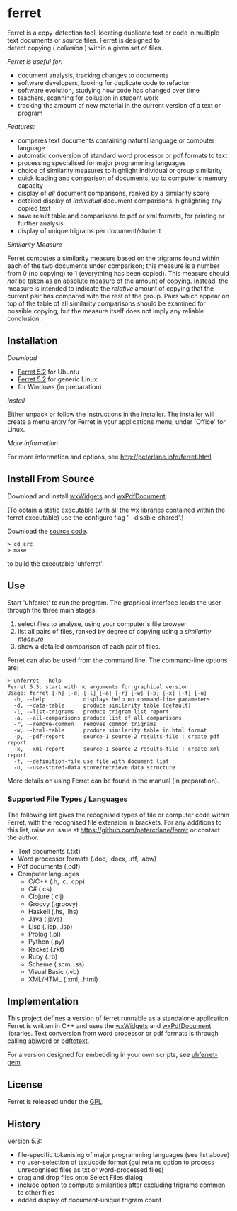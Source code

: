 # ferret #

Ferret is a copy-detection tool, locating duplicate text or code in 
multiple text documents or source files.  Ferret is designed to  
detect copying ( _collusion_ ) within a given set of files.

*Ferret is useful for:*

- document analysis, tracking changes to documents
- software developers, looking for duplicate code to refactor
- software evolution, studying how code has changed over time
- teachers, scanning for collusion in student work
- tracking the amount of new material in the current version of a text or program 

*Features:*

- compares text documents containing natural language or computer language
- automatic conversion of standard word processor or pdf formats to text
- processing specialised for major programming languages
- choice of similarity measures to highlight individual or group similarity
- quick loading and comparison of documents, up to computer's memory capacity
- display of _all_ document comparisons, ranked by a similarity score
- detailed display of _individual_ document comparisons, highlighting any copied text
- save result table and comparisons to pdf or xml formats, for printing or further analysis.
- display of unique trigrams per document/student

*Similarity Measure*

Ferret computes a similarity measure based on the trigrams found within each of
the two documents under comparison; this measure is a number from 0 (no
copying) to 1 (everything has been copied). This measure should _not_ be taken
as an absolute measure of the amount of copying. Instead, the measure is
intended to indicate the _relative_ amount of copying that the current pair has
compared with the rest of the group. Pairs which appear on top of the table of 
all similarity comparisons should be examined for possible copying, but the 
measure itself does not imply any reliable conclusion.

## Installation ##

*Download*

- [Ferret 5.2](http://peterlane.info/downloads/uhferret_5.2_i386.deb) for Ubuntu
- [Ferret 5.2](http://peterlane.info/downloads/ferret-5.2-linux.tgz) for generic Linux
- for Windows (in preparation)

*Install*

Either unpack or follow the instructions in the installer.  The installer will 
create a menu entry for Ferret in your applications menu, under 'Office' for Linux.

*More information*

For more information and options, see <http://peterlane.info/ferret.html>

## Install From Source ##

Download and install [wxWidgets](http://wxwidgets.org) and
[wxPdfDocument](http://wxcode.sourceforge.net/components/wxpdfdoc/).

(To obtain a static executable (with all the wx libraries contained within the 
ferret executable) use the configure flag '--disable-shared'.)

Download the [source code](https://github.com/petercrlane/ferret).

    > cd src
    > make

to build the executable 'uhferret'.

## Use ##

Start 'uhferret' to run the program.  The graphical interface leads the user through 
the three main stages:

1. select files to analyse, using your computer's file browser
2. list all pairs of files, ranked by degree of copying using a _similarity measure_
3. show a detailed comparison of each pair of files.

Ferret can also be used from the command line. The command-line options are:

    > uhferret --help
    Ferret 5.3: start with no arguments for graphical version
    Usage: ferret [-h] [-d] [-l] [-a] [-r] [-w] [-p] [-x] [-f] [-u]
      -h, --help           	displays help on command-line parameters
      -d, --data-table     	produce similarity table (default)
      -l, --list-trigrams  	produce trigram list report
      -a, --all-comparisons	produce list of all comparisons
      -r, --remove-common   removes common trigrams
      -w, --html-table     	produce similarity table in html format
      -p, --pdf-report     	source-1 source-2 results-file : create pdf report
      -x, --xml-report     	source-1 source-2 results-file : create xml report
      -f, --definition-file	use file with document list
      -u, --use-stored-data	store/retrieve data structure

More details on using Ferret can be found in the manual (in preparation).

### Supported File Types / Languages ###

The following list gives the recognised types of file or computer code within 
Ferret, with the recognised file extension in brackets. For any additions to this 
list, raise an issue at <https://github.com/petercrlane/ferret> or contact the author.

- Text documents (.txt)
- Word processor formats (.doc, .docx, .rtf, .abw)
- Pdf documents (.pdf)
- Computer languages
  - C/C++ (.h, .c, .cpp)
  - C# (.cs)
  - Clojure (.clj)
  - Groovy (.groovy)
  - Haskell (.hs, .lhs)
  - Java (.java)
  - Lisp (.lisp, .lsp)
  - Prolog (.pl)
  - Python (.py)
  - Racket (.rkt)
  - Ruby (.rb)
  - Scheme (.scm, .ss)
  - Visual Basic (.vb)
  - XML/HTML (.xml, .html)

## Implementation ##

This project defines a version of ferret runnable as a standalone 
application.  Ferret is written in C++ and uses the 
[wxWidgets](http://wxwidgets.org) and [wxPdfDocument](http://wxcode.org)
libraries. Text conversion from word processor or pdf formats is through 
calling [abiword](http://www.abisource.com) or [pdftotext](http://www.xpdf.com).

For a version designed for embedding in your own scripts, see 
[uhferret-gem](https://github.com/petercrlane/uhferret-gem).

## License ##

Ferret is released under the [GPL](http://www.gnu.org/licenses/gpl.html).

## History ##

Version 5.3:

- file-specific tokenising of major programming languages (see list above)
- no user-selection of text/code format (gui retains option to process 
  unrecognised files as txt or word-processed files)
- drag and drop files onto Select Files dialog
- include option to compute similarities after excluding trigrams common to other files
- added display of document-unique trigram count

